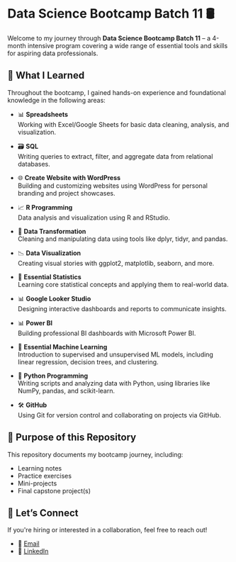 # Data Science Bootcamp Batch 11 🛢️

Welcome to my journey through **Data Science Bootcamp Batch 11** – a 4-month intensive program covering a wide range of essential tools and skills for aspiring data professionals.

## 🧠 What I Learned

Throughout the bootcamp, I gained hands-on experience and foundational knowledge in the following areas:

- 📊 **Spreadsheets**  
  Working with Excel/Google Sheets for basic data cleaning, analysis, and visualization.

- 🗃️ **SQL**  
  Writing queries to extract, filter, and aggregate data from relational databases.

- 🌐 **Create Website with WordPress**  
  Building and customizing websites using WordPress for personal branding and project showcases.

- 📈 **R Programming**  
  Data analysis and visualization using R and RStudio.

- 🔄 **Data Transformation**  
  Cleaning and manipulating data using tools like dplyr, tidyr, and pandas.

- 📉 **Data Visualization**  
  Creating visual stories with ggplot2, matplotlib, seaborn, and more.

- 📐 **Essential Statistics**  
  Learning core statistical concepts and applying them to real-world data.

- 📊 **Google Looker Studio**  
  Designing interactive dashboards and reports to communicate insights.

- 📊 **Power BI**  
  Building professional BI dashboards with Microsoft Power BI.

- 🤖 **Essential Machine Learning**  
  Introduction to supervised and unsupervised ML models, including linear regression, decision trees, and clustering.

- 🐍 **Python Programming**  
  Writing scripts and analyzing data with Python, using libraries like NumPy, pandas, and scikit-learn.

- 🛠️ **GitHub**  
  Using Git for version control and collaborating on projects via GitHub.

## 📌 Purpose of this Repository

This repository documents my bootcamp journey, including:
- Learning notes
- Practice exercises
- Mini-projects
- Final capstone project(s)

## 🚀 Let’s Connect

If you're hiring or interested in a collaboration, feel free to reach out!

- 📧 [Email](mailto:thodsaphol.cha@gmail.com)
- 💼 [LinkedIn](https://www.linkedin.com/in/thodsaphon-chamnansuek-318642355)   
